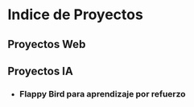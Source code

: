 # **Indice de Proyectos**
## Proyectos Web
## Proyectos IA
- ### **Flappy Bird para aprendizaje por refuerzo**
